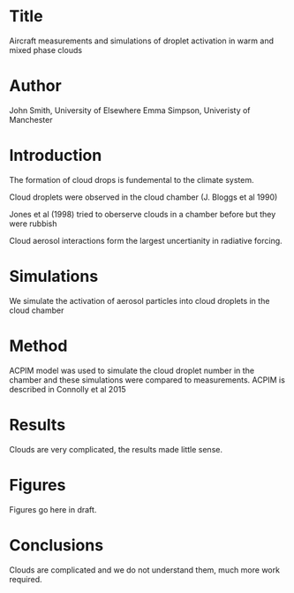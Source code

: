 # Title
Aircraft measurements and simulations of droplet activation in warm and mixed phase clouds

# Author
John Smith, University of Elsewhere
Emma Simpson, Univeristy of Manchester

# Introduction
The formation of cloud drops is fundemental to the climate system.

Cloud droplets were observed in the cloud chamber (J. Bloggs et al 1990)

Jones et al (1998) tried to oberserve clouds in a chamber before but they were rubbish

Cloud aerosol interactions form the largest uncertianity in radiative forcing. 

# Simulations
We simulate the activation of aerosol particles into cloud droplets in the cloud chamber

# Method
ACPIM model was used to simulate the cloud droplet number in the chamber and these simulations were compared to measurements. ACPIM is described in Connolly et al 2015

# Results
Clouds are very complicated, the results made little sense.

# Figures
Figures go here in draft.

# Conclusions
Clouds are complicated and we do not understand them, much more work required.
